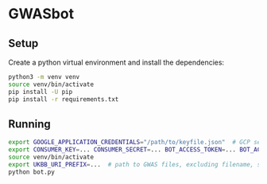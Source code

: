 # GWASbot


## Setup

Create a python virtual environment and install the dependencies:
```bash
python3 -m venv venv
source venv/bin/activate
pip install -U pip
pip install -r requirements.txt
```

## Running

```bash
export GOOGLE_APPLICATION_CREDENTIALS="/path/to/keyfile.json"  # GCP service account credentials
export CONSUMER_KEY=... CONSUMER_SECRET=... BOT_ACCESS_TOKEN=... BOT_ACCESS_SECRET=...  # credentials from Twitter
source venv/bin/activate
export UKBB_URI_PREFIX=...  # path to GWAS files, excluding filename, starts with gs://...
python bot.py
```
